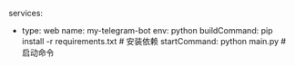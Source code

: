 services:
  - type: web
    name: my-telegram-bot
    env: python
    buildCommand: pip install -r requirements.txt  # 安装依赖
    startCommand: python main.py  # 启动命令